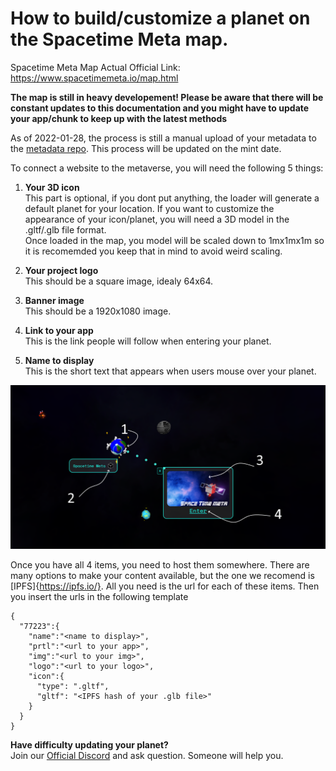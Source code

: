 # How to build/customize a planet on the Spacetime Meta map.

Spacetime Meta Map Actual Official Link: https://www.spacetimemeta.io/map.html

**The map is still in heavy developement! Please be aware that there will be constant updates to this documentation and you might have to update your app/chunk to keep up with the latest methods**

As of 2022-01-28, the process is still a manual upload of your metadata to the [metadata repo](https://github.com/Spacetime-Meta/spacetime-metadata/blob/main/test_data). This process will be updated on the mint date.

To connect a website to the metaverse, you will need the following 5 things:

1. **Your 3D icon**  
This part is optional, if you dont put anything, the loader will generate a default planet for your location.
If you want to customize the appearance of your icon/planet, you will need a 3D model in the .gltf/.glb file format.  
Once loaded in the map, you model will be scaled down to 1mx1mx1m so it is recomemded you keep that in mind to avoid weird scaling.  

2. **Your project logo**  
This should be a square image, idealy 64x64.

3. **Banner image**  
This should be a 1920x1080 image.

4. **Link to your app**  
This is the link people will follow when entering your planet.

5. **Name to display**  
This is the short text that appears when users mouse over your planet.

![interface map](https://raw.githubusercontent.com/Spacetime-Meta/documentation/main/src/map_interface_components.png)

Once you have all 4 items, you need to host them somewhere. There are many options to make your content available, but the one we recomend is [IPFS]{https://ipfs.io/}. All you need is the url for each of these items. Then you insert the urls in the following template 

```
{
  "77223":{
    "name":"<name to display>",
    "prtl":"<url to your app>",
    "img":"<url to your img>",
    "logo":"<url to your logo>",
    "icon":{
      "type": ".gltf",
      "gltf": "<IPFS hash of your .glb file>"
    }
  }
}
```

**Have difficulty updating your planet?**  
Join our [Official Discord](https://discord.gg/wtRMBXw2bd) and ask question. Someone will help you.

